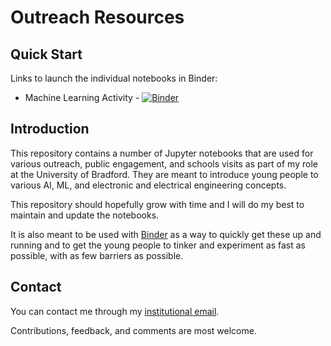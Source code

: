 # Outreach Resources

## Quick Start
Links to launch the individual notebooks in Binder:
- Machine Learning Activity - [![Binder](https://mybinder.org/badge_logo.svg)](https://mybinder.org/v2/gh/elvd/uob_outreach/HEAD?urlpath=%2Fdoc%2Ftree%2Fml_activity.ipynb)

## Introduction
This repository contains a number of Jupyter notebooks that are used for various outreach, public engagement, and schools visits as part of my role at the University of Bradford. They are meant to introduce young people to various AI, ML, and electronic and electrical engineering concepts.

This repository should hopefully grow with time and I will do my best to maintain and update the notebooks. 

It is also meant to be used with [Binder](https://mybinder.org/) as a way to quickly get these up and running and to get the young people to tinker and experiment as fast as possible, with as few barriers as possible.

## Contact

You can contact me through my [institutional email](mailto:v.doychinov@bradford.ac.uk). 

Contributions, feedback, and comments are most welcome.

